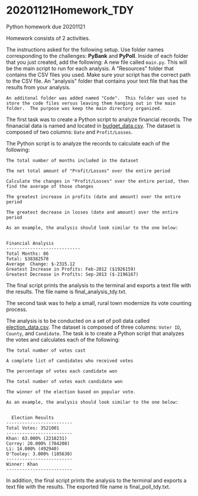 # 20201121Homework_TDY
Python homework due 20201121

Homework consists of 2 activities.

The instructions asked for the following setup.
Use folder names corresponding to the challenges: **PyBank** and  **PyPoll**.
	Inside of each folder that you just created, add the following:
 		A new file called `main.py`. This will be the main script to run for each analysis.
  		A "Resources" folder that contains the CSV files you used. Make sure your script has the correct path to the CSV file.
		An "analysis" folder that contains your text file that has the results from your analysis.

	An additonal folder was added named "Code".  This folder was used to store the code files versus leaving them hanging out in the main folder.  The purpose was keep the main directory organized.

  
The first task was to create a Python script to analyze financial records. The finanacial data is named and located in [budget_data.csv](PyBank/Resources/budget_data.csv). The dataset is composed of two columns: `Date` and `Profit/Losses`. 

The Python script is to analyze the records to calculate each of the following:

	The total number of months included in the dataset

	The net total amount of "Profit/Losses" over the entire period

	Calculate the changes in "Profit/Losses" over the entire period, then find the average of those changes

	The greatest increase in profits (date and amount) over the entire period

	The greatest decrease in losses (date and amount) over the entire period

	As an example, the analysis should look similar to the one below:

	
  	Financial Analysis
  	----------------------------
  	Total Months: 86
  	Total: $38382578
  	Average  Change: $-2315.12
  	Greatest Increase in Profits: Feb-2012 ($1926159)
  	Greatest Decrease in Profits: Sep-2013 ($-2196167)

The final script prints the analysis to the terminal and exports a text file with the results.  The file name is final_analysis_tdy.txt. 


The second task was to help a small, rural town modernize its vote counting process.

The analysis is to be conducted on a set of poll data called [election_data.csv](PyPoll/Resources/election_data.csv). The dataset is composed of three columns: `Voter ID`, `County`, and `Candidate`. The task is to create a Python script that analyzes the votes and calculates each of the following:

	The total number of votes cast

	A complete list of candidates who received votes

	The percentage of votes each candidate won

	The total number of votes each candidate won

	The winner of the election based on popular vote.

	As an example, the analysis should look similar to the one below:


	  Election Results
  	-------------------------
  	Total Votes: 3521001
  	-------------------------
  	Khan: 63.000% (2218231)
  	Correy: 20.000% (704200)
  	Li: 14.000% (492940)
  	O'Tooley: 3.000% (105630)
  	-------------------------
  	Winner: Khan
  	-------------------------
  

In addition, the final script prints the analysis to the terminal and exports a text file with the results.  The exported file name is final_poll_tdy.txt. 
